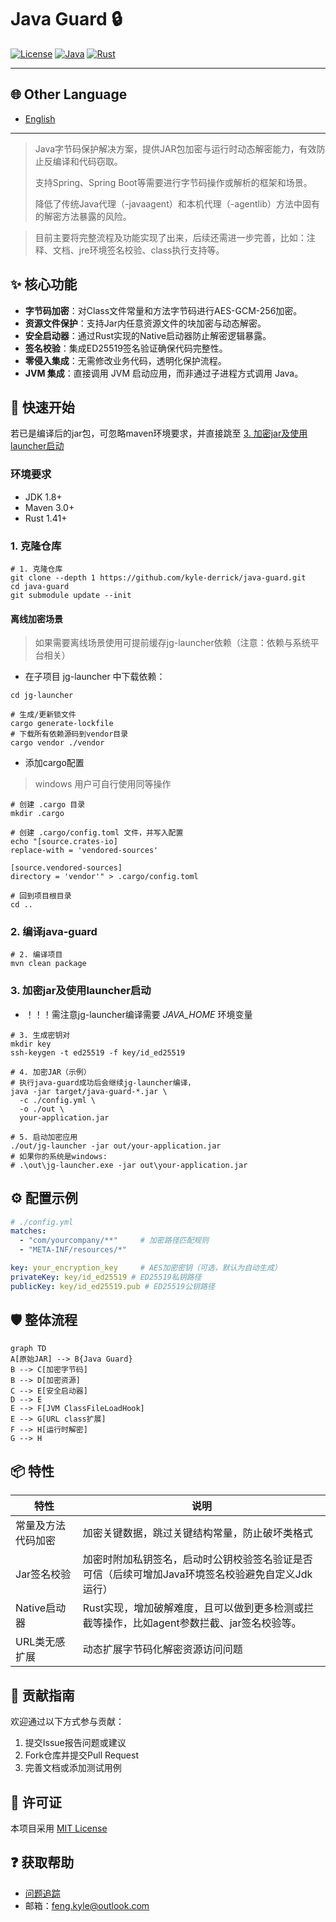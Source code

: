 # Java Guard 🔒

[![License](https://img.shields.io/badge/License-MIT-blue.svg)](LICENSE)
[![Java](https://img.shields.io/badge/Java-8%2B-orange)](https://java.com)
[![Rust](https://img.shields.io/badge/Rust-1.41+-red)](https://rust-lang.org)

---
## 🌐 Other Language
- [English](README.en.md)
---

> Java字节码保护解决方案，提供JAR包加密与运行时动态解密能力，有效防止反编译和代码窃取。
>
> 支持Spring、Spring Boot等需要进行字节码操作或解析的框架和场景。
>
> 降低了传统Java代理（-javaagent）和本机代理（-agentlib）方法中固有的解密方法暴露的风险。
> 

> 目前主要将完整流程及功能实现了出来，后续还需进一步完善，比如：注释、文档、jre环境签名校验、class执行支持等。
>

## ✨ 核心功能
- **字节码加密**：对Class文件常量和方法字节码进行AES-GCM-256加密。
- **资源文件保护**：支持Jar内任意资源文件的块加密与动态解密。
- **安全启动器**：通过Rust实现的Native启动器防止解密逻辑暴露。
- **签名校验**：集成ED25519签名验证确保代码完整性。
- **零侵入集成**：无需修改业务代码，透明化保护流程。
- **JVM 集成**：直接调用 JVM 启动应用，而非通过子进程方式调用 Java。

## 🚀 快速开始

若已是编译后的jar包，可忽略maven环境要求，并直接跳至 [3. 加密jar及使用launcher启动](#3-加密jar及使用launcher启动)

### 环境要求
- JDK 1.8+
- Maven 3.0+
- Rust 1.41+

### 1. 克隆仓库
```shell
# 1. 克隆仓库
git clone --depth 1 https://github.com/kyle-derrick/java-guard.git
cd java-guard
git submodule update --init
```

#### 离线加密场景
> 如果需要离线场景使用可提前缓存jg-launcher依赖（注意：依赖与系统平台相关）
> 

* 在子项目 jg-launcher 中下载依赖：

```shell
cd jg-launcher

# 生成/更新锁文件
cargo generate-lockfile
# 下载所有依赖源码到vendor目录
cargo vendor ./vendor
```

* 添加cargo配置
> windows 用户可自行使用同等操作
```shell
# 创建 .cargo 目录
mkdir .cargo

# 创建 .cargo/config.toml 文件，并写入配置
echo "[source.crates-io]
replace-with = 'vendored-sources'

[source.vendored-sources]
directory = 'vendor'" > .cargo/config.toml

# 回到项目根目录
cd ..
```

### 2. 编译java-guard
```shell
# 2. 编译项目
mvn clean package
```

### 3. 加密jar及使用launcher启动

* ！！！需注意jg-launcher编译需要 *JAVA_HOME* 环境变量

```shell
# 3. 生成密钥对
mkdir key
ssh-keygen -t ed25519 -f key/id_ed25519

# 4. 加密JAR（示例）
# 执行java-guard成功后会继续jg-launcher编译，
java -jar target/java-guard-*.jar \
  -c ./config.yml \
  -o ./out \
  your-application.jar

# 5. 启动加密应用
./out/jg-launcher -jar out/your-application.jar
# 如果你的系统是windows:
# .\out\jg-launcher.exe -jar out\your-application.jar
```


## ⚙️ 配置示例
```yaml
# ./config.yml
matches: 
  - "com/yourcompany/**"     # 加密路径匹配规则
  - "META-INF/resources/*"

key: your_encryption_key     # AES加密密钥（可选，默认为自动生成）
privateKey: key/id_ed25519 # ED25519私钥路径
publicKey: key/id_ed25519.pub # ED25519公钥路径
```

## 🛡️ 整体流程
```mermaid
graph TD
A[原始JAR] --> B{Java Guard}
B --> C[加密字节码]
B --> D[加密资源]
C --> E[安全启动器]
D --> E
E --> F[JVM ClassFileLoadHook]
E --> G[URL class扩展]
F --> H[运行时解密]
G --> H
```

## 📦 特性
| 特性        | 说明                                                   |
|-----------|------------------------------------------------------|
| 常量及方法代码加密 | 加密关键数据，跳过关键结构常量，防止破坏类格式                              |
| Jar签名校验   | 加密时附加私钥签名，启动时公钥校验签名验证是否可信（后续可增加Java环境签名校验避免自定义Jdk运行） |
| Native启动器 | Rust实现，增加破解难度，且可以做到更多检测或拦截等操作，比如agent参数拦截、jar签名校验等。  |
| URL类无感扩展  | 动态扩展字节码化解密资源访问问题                                     |

## 🤝 贡献指南
欢迎通过以下方式参与贡献：
1. 提交Issue报告问题或建议
2. Fork仓库并提交Pull Request
3. 完善文档或添加测试用例

[//]: # (因为暂时还没写贡献规范 -_-)
[//]: # (请阅读[贡献规范]&#40;CONTRIBUTING.md&#41;了解详细流程。)

## 📜 许可证
本项目采用 [MIT License](LICENSE)

## ❓ 获取帮助
- [问题追踪](https://github.com/kyle-derrick/java-guard/issues)
- 邮箱：feng.kyle@outlook.com